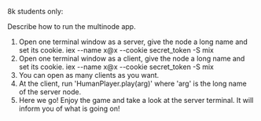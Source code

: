 8k students only:

Describe how to run the multinode app.
1. Open one terminal window as a server, give the node a long name and set its cookie.
   iex --name x@x --cookie secret_token -S mix
2. Open one terminal window as a client, give the node a long name and set its cookie.
   iex --name x@x --cookie secret_token -S mix
3. You can open as many clients as you want.
4. At the client, run 'HumanPlayer.play(arg)' where 'arg' is the long name of the server node.
5. Here we go! Enjoy the game and take a look at the server terminal.
   It will inform you of what is going on! 